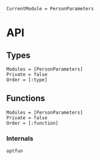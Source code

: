 ```@meta
CurrentModule = PersonParameters
```

# API

## Types
```@autodocs
Modules = [PersonParameters]
Private = false
Order = [:type]
```

## Functions
```@autodocs
Modules = [PersonParameters]
Private = false
Order = [:function]
```

### Internals
```@docs
optfun
```
